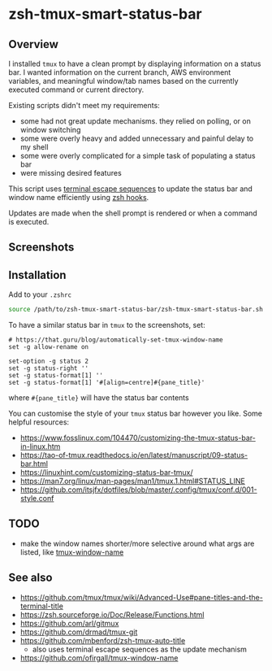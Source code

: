 # zsh-tmux-smart-status-bar

## Overview

I installed `tmux` to have a clean prompt by displaying information on a status bar. I wanted information on the current branch, AWS environment variables, and meaningful window/tab names based on the currently executed command or current directory.

Existing scripts didn't meet my requirements:
* some had not great update mechanisms. they relied on polling, or on window switching
* some were overly heavy and added unnecessary and painful delay to my shell
* some were overly complicated for a simple task of populating a status bar
* were missing desired features

This script uses [terminal escape sequences](https://en.wikipedia.org/wiki/ANSI_escape_code) to update the status bar and window name efficiently using [zsh hooks](https://zsh.sourceforge.io/Doc/Release/Functions.html).

Updates are made when the shell prompt is rendered or when a command is executed.

## Screenshots


## Installation

Add to your `.zshrc`

```bash
source /path/to/zsh-tmux-smart-status-bar/zsh-tmux-smart-status-bar.sh
```

To have a similar status bar in `tmux` to the screenshots, set:

```
# https://that.guru/blog/automatically-set-tmux-window-name
set -g allow-rename on

set-option -g status 2
set -g status-right ''
set -g status-format[1] ''
set -g status-format[1] '#[align=centre]#{pane_title}'
```

where `#{pane_title}` will have the status bar contents

You can customise the style of your `tmux` status bar however you like. Some helpful resources:
* <https://www.fosslinux.com/104470/customizing-the-tmux-status-bar-in-linux.htm>
* <https://tao-of-tmux.readthedocs.io/en/latest/manuscript/09-status-bar.html>
* <https://linuxhint.com/customizing-status-bar-tmux/>
* <https://man7.org/linux/man-pages/man1/tmux.1.html#STATUS_LINE>
* <https://github.com/itsjfx/dotfiles/blob/master/.config/tmux/conf.d/001-style.conf>

## TODO

* make the window names shorter/more selective around what args are listed, like [tmux-window-name](https://github.com/ofirgall/tmux-window-name)

## See also

* <https://github.com/tmux/tmux/wiki/Advanced-Use#pane-titles-and-the-terminal-title>
* <https://zsh.sourceforge.io/Doc/Release/Functions.html>
* <https://github.com/arl/gitmux>
* <https://github.com/drmad/tmux-git>
* <https://github.com/mbenford/zsh-tmux-auto-title>
    * also uses terminal escape sequences as the update mechanism
* <https://github.com/ofirgall/tmux-window-name>
